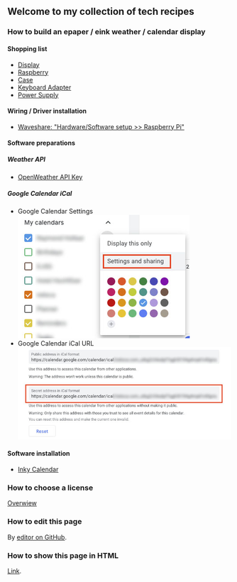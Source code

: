 ## Welcome to my collection of tech recipes

### How to build an epaper / eink weather / calendar display

#### Shopping list
* [Display](https://www.welectron.com/Waveshare-13380-75inch-e-Paper-B)
* [Raspberry](https://www.welectron.com/Raspberry-Pi-Zero-WH-mit-verloeteter-Stiftleiste)
* [Case](https://www.welectron.com/Raspberry-Pi-Zero-Gehaeuse)
* [Keyboard Adapter](https://www.welectron.com/USB-20-OTG-Adapter)
* [Power Supply](https://www.welectron.com/Goobay-46600-Steckernetzteil-microUSB-5V-1A)

#### Wiring / Driver installation
* [Waveshare: "Hardware/Software setup >> Raspberry Pi"](https://www.waveshare.com/wiki/7.5inch_e-Paper_HAT_(B))

#### Software preparations

##### Weather API
* [OpenWeather API Key](https://openweathermap.org/appid)

##### Google Calendar iCal
* Google Calendar Settings ![Settings](settings-calendar.jpg)
* Google Calendar iCal URL ![PrivateICal](copy-secret-address-ical.jpg)

#### Software installation
* [Inky Calendar](https://github.com/aceisace/Inky-Calendar)



### How to choose a license
[Overwiew](https://choosealicense.com/appendix/)

### How to edit this page
By [editor on GitHub](https://github.com/ingmar424242/tech/edit/master/README.md).

### How to show this page in HTML
[Link](https://ingmar424242.github.io/tech/).

